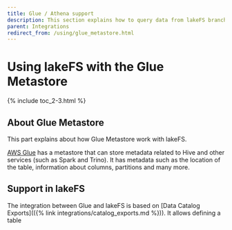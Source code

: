 ```yaml
---
title: Glue / Athena support
description: This section explains how to query data from lakeFS branches in services backed by Glue Metastore in particular Athena.
parent: Integrations
redirect_from: /using/glue_metastore.html
---
```



# Using lakeFS with the Glue Metastore


{% include toc_2-3.html %}

## About Glue Metastore 

This part explains about how Glue Metastore work with lakeFS.

[AWS Glue](https://docs.aws.amazon.com/glue/latest/dg/tables-described.html) has a metastore that can store metadata related to Hive and other services (such as Spark and Trino). It has metadata such as the location of the table, information about columns, partitions and many more.


## Support in lakeFS

The integration between Glue and lakeFS is based on [Data Catalog Exports](({% link integrations/catalog_exports.md %})).
It allows defining a table 


